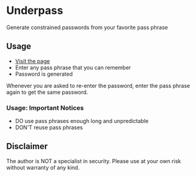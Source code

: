 # Underpass

Generate constrained passwords from your favorite pass phrase

## Usage

- [Visit the page](https://vain0x.github.io/underpass)
- Enter any pass phrase that you can remember
- Password is generated

Whenever you are asked to re-enter the password, enter the pass phrase again to get the same password.

### Usage: Important Notices

- DO use pass phrases enough long and unpredictable
- DON'T reuse pass phrases

## Disclaimer

The author is NOT a specialist in security. Please use at your own risk without warranty of any kind.
